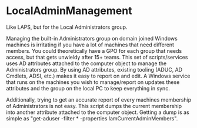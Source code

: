 # LocalAdminManagement
Like LAPS, but for the Local Administrators group.

Managing the built-in Administrators group on domain joined Windows machines is irritating if you have a lot of machines that need different members. You could theoretically have a GPO for each group that needs access, but that gets unwieldy after 15+ teams. This set of scripts/services uses AD attributes attached to the computer object to manage the Administrators group. By using AD attributes, existing tooling (ADUC, AD Cmdlets, ADSI, etc.) makes it easy to report on and edit. A Windows service that runs on the machines you wish to manage/report on updates these attributes and the group on the local PC to keep everything in sync.

Additionally, trying to get an accurate report of every machines membership of Administrators is not easy. This script dumps the current membership into another attribute attached to the computer object. Getting a dump is as simple as "get-aduser -filter * -properties lamCurrentAdminMembers".
